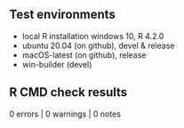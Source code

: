## Test environments
* local R installation windows 10, R 4.2.0
* ubuntu 20.04 (on github), devel & release
* macOS-latest (on github), release
* win-builder (devel)

## R CMD check results

0 errors | 0 warnings | 0 notes
